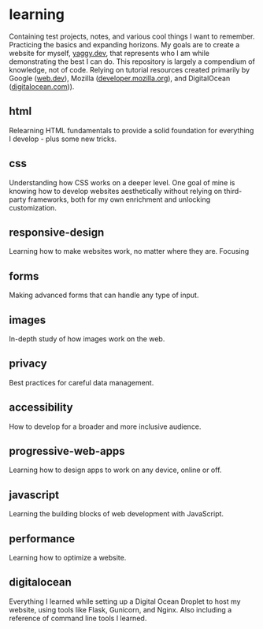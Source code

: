 # learning
Containing test projects, notes, and various cool things I want to remember. Practicing the basics and expanding
horizons. My goals are to create a website for myself, [yaggy.dev](https://yaggy.dev), that represents who I am while
demonstrating the best I can do. This repository is largely a compendium of knowledge, not of code.
Relying on tutorial resources created primarily by Google ([web.dev](https://web.dev)), Mozilla
([developer.mozilla.org](https://developer.mozilla.org)), and DigitalOcean
([digitalocean.com](https://digitalocean.com))).

## html
Relearning HTML fundamentals to provide a solid foundation for everything I develop - plus some new tricks.

## css
Understanding how CSS works on a deeper level. One goal of mine is knowing how to develop websites aesthetically without
relying on third-party frameworks, both for my own enrichment and unlocking customization.

## responsive-design
Learning how to make websites work, no matter where they are. Focusing

## forms
Making advanced forms that can handle any type of input.

## images
In-depth study of how images work on the web.

## privacy
Best practices for careful data management.

## accessibility
How to develop for a broader and more inclusive audience.

## progressive-web-apps
Learning how to design apps to work on any device, online or off.

## javascript
Learning the building blocks of web development with JavaScript.

## performance
Learning how to optimize a website.

## digitalocean
Everything I learned while setting up a Digital Ocean Droplet to host my website, using tools like Flask, Gunicorn, and
Nginx. Also including a reference of command line tools I learned.